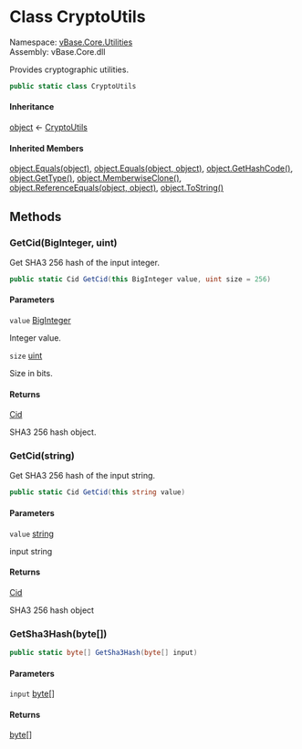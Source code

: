 # <a id="vBase_Core_Utilities_CryptoUtils"></a> Class CryptoUtils

Namespace: [vBase.Core.Utilities](vBase.Core.Utilities.md)  
Assembly: vBase.Core.dll  

Provides cryptographic utilities.

```csharp
public static class CryptoUtils
```

#### Inheritance

[object](https://learn.microsoft.com/dotnet/api/system.object) ← 
[CryptoUtils](vBase.Core.Utilities.CryptoUtils.md)

#### Inherited Members

[object.Equals\(object\)](https://learn.microsoft.com/dotnet/api/system.object.equals\#system\-object\-equals\(system\-object\)), 
[object.Equals\(object, object\)](https://learn.microsoft.com/dotnet/api/system.object.equals\#system\-object\-equals\(system\-object\-system\-object\)), 
[object.GetHashCode\(\)](https://learn.microsoft.com/dotnet/api/system.object.gethashcode), 
[object.GetType\(\)](https://learn.microsoft.com/dotnet/api/system.object.gettype), 
[object.MemberwiseClone\(\)](https://learn.microsoft.com/dotnet/api/system.object.memberwiseclone), 
[object.ReferenceEquals\(object, object\)](https://learn.microsoft.com/dotnet/api/system.object.referenceequals), 
[object.ToString\(\)](https://learn.microsoft.com/dotnet/api/system.object.tostring)

## Methods

### <a id="vBase_Core_Utilities_CryptoUtils_GetCid_System_Numerics_BigInteger_System_UInt32_"></a> GetCid\(BigInteger, uint\)

Get SHA3 256 hash of the input integer.

```csharp
public static Cid GetCid(this BigInteger value, uint size = 256)
```

#### Parameters

`value` [BigInteger](https://learn.microsoft.com/dotnet/api/system.numerics.biginteger)

Integer value.

`size` [uint](https://learn.microsoft.com/dotnet/api/system.uint32)

Size in bits.

#### Returns

 [Cid](vBase.Core.Cid.md)

SHA3 256 hash object.

### <a id="vBase_Core_Utilities_CryptoUtils_GetCid_System_String_"></a> GetCid\(string\)

Get SHA3 256 hash of the input string.

```csharp
public static Cid GetCid(this string value)
```

#### Parameters

`value` [string](https://learn.microsoft.com/dotnet/api/system.string)

input string

#### Returns

 [Cid](vBase.Core.Cid.md)

SHA3 256 hash object

### <a id="vBase_Core_Utilities_CryptoUtils_GetSha3Hash_System_Byte___"></a> GetSha3Hash\(byte\[\]\)

```csharp
public static byte[] GetSha3Hash(byte[] input)
```

#### Parameters

`input` [byte](https://learn.microsoft.com/dotnet/api/system.byte)\[\]

#### Returns

 [byte](https://learn.microsoft.com/dotnet/api/system.byte)\[\]

